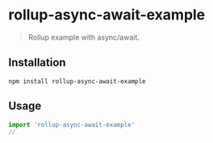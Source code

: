# rollup-async-await-example

> Rollup example with async/await.

## Installation
```
npm install rollup-async-await-example
```

## Usage
```js
import 'rollup-async-await-example'
//
```
